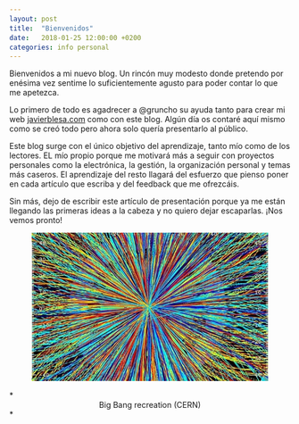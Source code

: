 ```yaml
---
layout: post
title:  "Bienvenidos"
date:   2018-01-25 12:00:00 +0200
categories: info personal
---
```

Bienvenidos a mi nuevo blog. Un rincón muy modesto donde pretendo por enésima vez sentime lo suficientemente agusto para poder contar lo que me apetezca. 

Lo primero de todo es agadrecer a @gruncho su ayuda tanto para crear mi web [javierblesa.com](http://javierblesa.com) como con este blog. Algún día os contaré aquí mismo como se creó todo pero ahora solo quería presentarlo al público.

Este blog surge con el único objetivo del aprendizaje, tanto mío como de los lectores. EL mío propio porque me motivará más a seguir con proyectos personales como la electrónica, la gestión, la organización personal y temas más caseros. El aprendizaje del resto llagará del esfuerzo que pienso poner en cada artículo que escriba y del feedback que me ofrezcáis.

Sin más, dejo de escribir este artículo de presentación porque ya me están llegando las primeras ideas a la cabeza y no quiero dejar escaparlas. ¡Nos vemos pronto!
<figure class="image"><img src="/assets/images/media/big-bang.jpg" /></figure>
*<center>Big Bang recreation (CERN)</center>*

